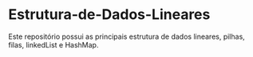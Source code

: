 # Estrutura-de-Dados-Lineares
Este repositório possui as principais estrutura de dados lineares, pilhas, filas, linkedList e HashMap.
